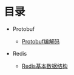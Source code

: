 # 目录

* Protobuf
  * [Protobuf编解码](docs/protobuf.md)

* Redis
  * [Redis基本数据结构](docs/redis_struct.md)
